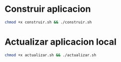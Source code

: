 # Construir aplicacion

```bash
chmod +x construir.sh && ./construir.sh
```

# Actualizar aplicacion local

```bash
chmod +x actualizar.sh && ./actualizar.sh
```
